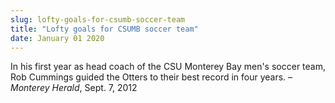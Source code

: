 ```yaml
---
slug: lofty-goals-for-csumb-soccer-team
title: "Lofty goals for CSUMB soccer team"
date: January 01 2020
---
```


<p>In his first year as head coach of the CSU Monterey Bay men's soccer team, Rob Cummings guided the Otters to their best record in four years. – <em>Monterey Herald</em>, Sept. 7, 2012
</p>
